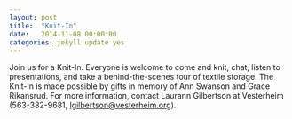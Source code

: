```yaml
---
layout: post
title:  "Knit-In"
date:   2014-11-08 00:00:00
categories: jekyll update yes
---
```

Join us for a Knit-In. Everyone is welcome to come and knit, chat, listen to presentations, and take a behind-the-scenes tour of textile storage. The Knit-In is made possible by gifts in memory of Ann Swanson and Grace Rikansrud. For more information, contact Laurann Gilbertson at Vesterheim (563-382-9681, lgilbertson@vesterheim.org).
